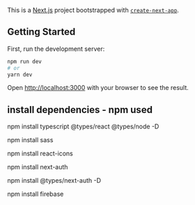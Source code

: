 This is a [Next.js](https://nextjs.org/) project bootstrapped with [`create-next-app`](https://github.com/vercel/next.js/tree/canary/packages/create-next-app).

## Getting Started

First, run the development server:

```bash
npm run dev
# or
yarn dev
```

Open [http://localhost:3000](http://localhost:3000) with your browser to see the result.


## install dependencies - npm used

npm install typescript @types/react @types/node -D

npm install sass

npm install react-icons

npm install next-auth 

npm install @types/next-auth -D

npm install firebase



